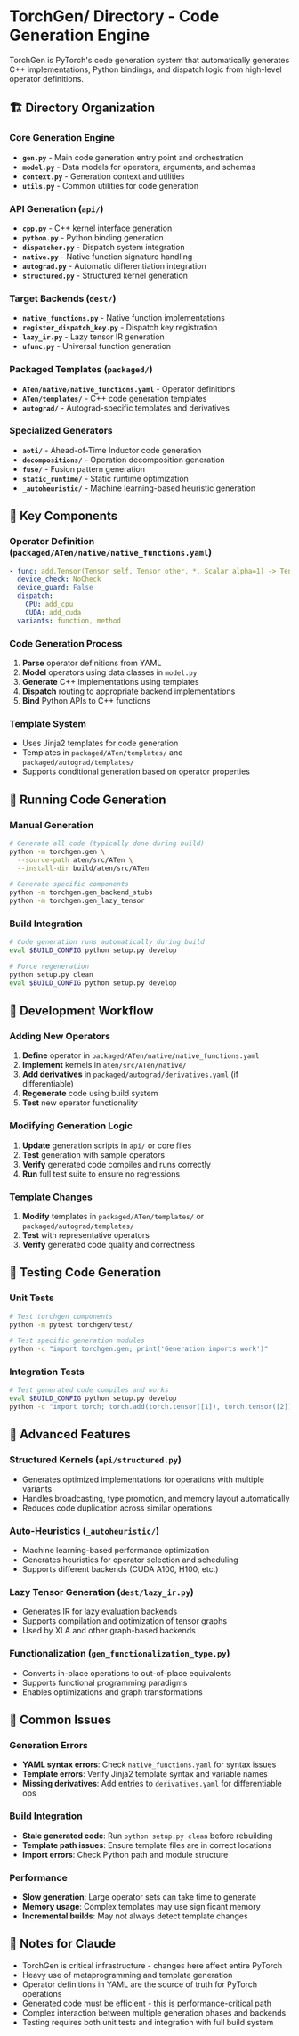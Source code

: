 # TorchGen/ Directory - Code Generation Engine

TorchGen is PyTorch's code generation system that automatically generates C++ implementations, Python bindings, and dispatch logic from high-level operator definitions.

## 🏗️ Directory Organization

### Core Generation Engine
- **`gen.py`** - Main code generation entry point and orchestration
- **`model.py`** - Data models for operators, arguments, and schemas
- **`context.py`** - Generation context and utilities
- **`utils.py`** - Common utilities for code generation

### API Generation (`api/`)
- **`cpp.py`** - C++ kernel interface generation
- **`python.py`** - Python binding generation
- **`dispatcher.py`** - Dispatch system integration
- **`native.py`** - Native function signature handling
- **`autograd.py`** - Automatic differentiation integration
- **`structured.py`** - Structured kernel generation

### Target Backends (`dest/`)
- **`native_functions.py`** - Native function implementations
- **`register_dispatch_key.py`** - Dispatch key registration
- **`lazy_ir.py`** - Lazy tensor IR generation
- **`ufunc.py`** - Universal function generation

### Packaged Templates (`packaged/`)
- **`ATen/native/native_functions.yaml`** - Operator definitions
- **`ATen/templates/`** - C++ code generation templates
- **`autograd/`** - Autograd-specific templates and derivatives

### Specialized Generators
- **`aoti/`** - Ahead-of-Time Inductor code generation
- **`decompositions/`** - Operation decomposition generation
- **`fuse/`** - Fusion pattern generation
- **`static_runtime/`** - Static runtime optimization
- **`_autoheuristic/`** - Machine learning-based heuristic generation

## 🔧 Key Components

### Operator Definition (`packaged/ATen/native/native_functions.yaml`)
```yaml
- func: add.Tensor(Tensor self, Tensor other, *, Scalar alpha=1) -> Tensor
  device_check: NoCheck
  device_guard: False
  dispatch:
    CPU: add_cpu
    CUDA: add_cuda
  variants: function, method
```

### Code Generation Process
1. **Parse** operator definitions from YAML
2. **Model** operators using data classes in `model.py`
3. **Generate** C++ implementations using templates
4. **Dispatch** routing to appropriate backend implementations
5. **Bind** Python APIs to C++ functions

### Template System
- Uses Jinja2 templates for code generation
- Templates in `packaged/ATen/templates/` and `packaged/autograd/templates/`
- Supports conditional generation based on operator properties

## 🚀 Running Code Generation

### Manual Generation
```bash
# Generate all code (typically done during build)
python -m torchgen.gen \
  --source-path aten/src/ATen \
  --install-dir build/aten/src/ATen

# Generate specific components
python -m torchgen.gen_backend_stubs
python -m torchgen.gen_lazy_tensor
```

### Build Integration
```bash
# Code generation runs automatically during build
eval $BUILD_CONFIG python setup.py develop

# Force regeneration
python setup.py clean
eval $BUILD_CONFIG python setup.py develop
```

## 🔄 Development Workflow

### Adding New Operators
1. **Define** operator in `packaged/ATen/native/native_functions.yaml`
2. **Implement** kernels in `aten/src/ATen/native/`
3. **Add derivatives** in `packaged/autograd/derivatives.yaml` (if differentiable)
4. **Regenerate** code using build system
5. **Test** new operator functionality

### Modifying Generation Logic
1. **Update** generation scripts in `api/` or core files
2. **Test** generation with sample operators
3. **Verify** generated code compiles and runs correctly
4. **Run** full test suite to ensure no regressions

### Template Changes
1. **Modify** templates in `packaged/ATen/templates/` or `packaged/autograd/templates/`
2. **Test** with representative operators
3. **Verify** generated code quality and correctness

## 🧪 Testing Code Generation

### Unit Tests
```bash
# Test torchgen components
python -m pytest torchgen/test/

# Test specific generation modules
python -c "import torchgen.gen; print('Generation imports work')"
```

### Integration Tests
```bash
# Test generated code compiles and works
eval $BUILD_CONFIG python setup.py develop
python -c "import torch; torch.add(torch.tensor([1]), torch.tensor([2]))"
```

## 🔧 Advanced Features

### Structured Kernels (`api/structured.py`)
- Generates optimized implementations for operations with multiple variants
- Handles broadcasting, type promotion, and memory layout automatically
- Reduces code duplication across similar operations

### Auto-Heuristics (`_autoheuristic/`)
- Machine learning-based performance optimization
- Generates heuristics for operator selection and scheduling
- Supports different backends (CUDA A100, H100, etc.)

### Lazy Tensor Generation (`dest/lazy_ir.py`)
- Generates IR for lazy evaluation backends
- Supports compilation and optimization of tensor graphs
- Used by XLA and other graph-based backends

### Functionalization (`gen_functionalization_type.py`)
- Converts in-place operations to out-of-place equivalents
- Supports functional programming paradigms
- Enables optimizations and graph transformations

## 🐛 Common Issues

### Generation Errors
- **YAML syntax errors**: Check `native_functions.yaml` for syntax issues
- **Template errors**: Verify Jinja2 template syntax and variable names
- **Missing derivatives**: Add entries to `derivatives.yaml` for differentiable ops

### Build Integration
- **Stale generated code**: Run `python setup.py clean` before rebuilding
- **Template path issues**: Ensure template files are in correct locations
- **Import errors**: Check Python path and module structure

### Performance
- **Slow generation**: Large operator sets can take time to generate
- **Memory usage**: Complex templates may use significant memory
- **Incremental builds**: May not always detect template changes

## 📝 Notes for Claude

- TorchGen is critical infrastructure - changes here affect entire PyTorch
- Heavy use of metaprogramming and template generation
- Operator definitions in YAML are the source of truth for PyTorch operations
- Generated code must be efficient - this is performance-critical path
- Complex interaction between multiple generation phases and backends
- Testing requires both unit tests and integration with full build system